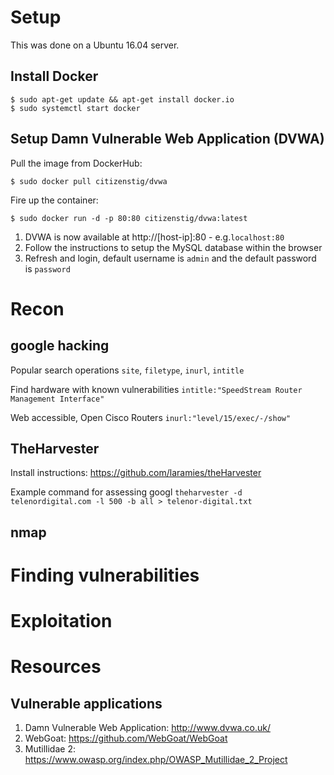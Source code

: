 # Setup

This was done on a Ubuntu 16.04 server.

## Install Docker

```
$ sudo apt-get update && apt-get install docker.io
$ sudo systemctl start docker
```

## Setup Damn Vulnerable Web Application (DVWA)

Pull the image from DockerHub:
```
$ sudo docker pull citizenstig/dvwa
```

Fire up the container:
```
$ sudo docker run -d -p 80:80 citizenstig/dvwa:latest
```

1. DVWA is now available at http://[host-ip]:80 - e.g.`localhost:80`
2. Follow the instructions to setup the MySQL database within the browser
3. Refresh and login, default username is `admin` and the default password is `password`

# Recon
## google hacking
Popular search operations
`site`, `filetype`, `inurl`, `intitle`

Find hardware with known vulnerabilities
`intitle:"SpeedStream Router Management Interface"`

Web accessible, Open Cisco Routers
`inurl:"level/15/exec/-/show"`


## TheHarvester
Install instructions: https://github.com/laramies/theHarvester

Example command for assessing googl
`theharvester -d telenordigital.com -l 500 -b all > telenor-digital.txt`

## nmap


# Finding vulnerabilities

# Exploitation

# Resources

## Vulnerable applications
1. Damn Vulnerable Web Application: http://www.dvwa.co.uk/
3. WebGoat: https://github.com/WebGoat/WebGoat
2. Mutillidae 2: https://www.owasp.org/index.php/OWASP_Mutillidae_2_Project
